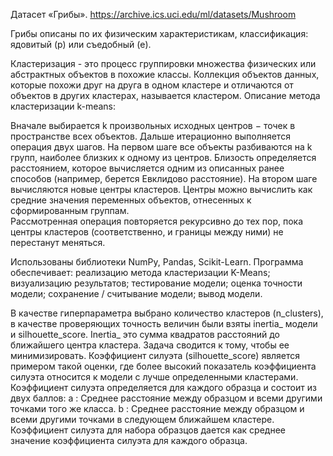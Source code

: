 Датасет «Грибы». https://archive.ics.uci.edu/ml/datasets/Mushroom

Грибы описаны по их физическим характеристикам, классификация: ядовитый (p) или съедобный (e).

Кластеризация - это процесс группировки множества физических или абстрактных объектов в похожие классы. Коллекция объектов данных, которые похожи друг на друга в одном кластере и отличаются от объектов в других кластерах, называется кластером.
Описание метода кластеризации k-means:

Вначале  выбирается  k  произвольных  исходных  центров  −  точек  в пространстве всех объектов. 
Дальше итерационно выполняется операция двух шагов. На первом шаге все объекты разбиваются на k групп, наиболее близких к одному из центров. Близость определяется расстоянием, которое вычисляется одним из описанных ранее способов (например, берется Евклидово расстояние).  На  втором  шаге  вычисляются  новые  центры  кластеров.  Центры  можно вычислить  как  средние  значения  переменных  объектов,  отнесенных  к сформированным  группам.  
Рассмотренная операция повторяется рекурсивно до тех пор, пока центры кластеров (соответственно, и границы между ними) не перестанут меняться.  

Использованы библиотеки  NumPy,  Pandas,  Scikit-Learn.  Программа обеспечивает:  реализацию  метода  кластеризации K-Means; визуализацию  результатов;  тестирование  модели;  оценка  точности  модели; сохранение / считывание модели; вывод модели. 

В качестве гиперпараметра выбрано количество кластеров (n_clusters), в качестве проверяющих точность величин были взяты inertia_ модели и silhouette_score. Inertia_ это сумма  квадратов расстояний  до ближайшего  центра кластера. Задача сводится к тому, чтобы ее минимизировать. Коэффициент силуэта (silhouette_score) является примером такой оценки, где более высокий показатель коэффициента силуэта относится к модели с лучше определенными кластерами. Коэффициент силуэта определяется для каждого образца и состоит из двух баллов:
a : Среднее расстояние между образцом и всеми другими точками того же класса.
b : Среднее расстояние между образцом и всеми другими точками в следующем ближайшем кластере.
Коэффициент силуэта для набора образцов дается как среднее значение коэффициента силуэта для каждого образца.


